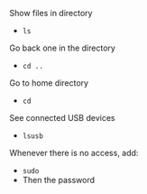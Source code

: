 Show files in directory
- `ls`

Go back one in the directory
- `cd ..`

Go to home directory
- `cd`

See connected USB devices
- `lsusb`

Whenever there is no access, add:
- `sudo`
- Then the password